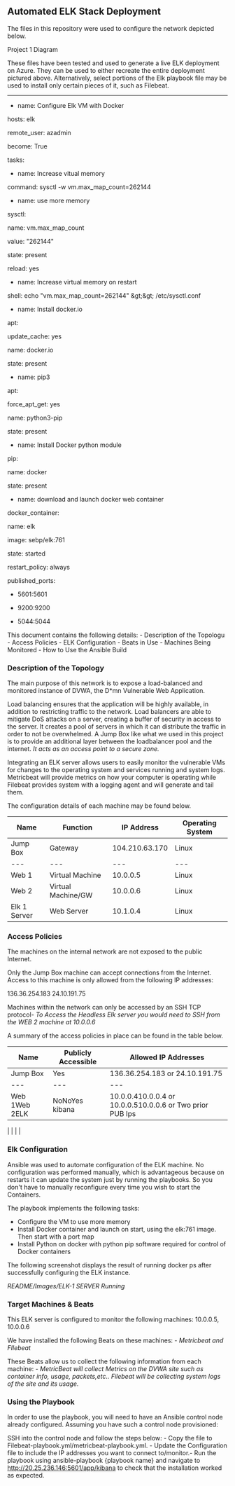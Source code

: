 

## Automated ELK Stack Deployment

The files in this repository were used to configure the network depicted below.

Project 1 Diagram

These files have been tested and used to generate a live ELK deployment on Azure. They can be used to either recreate the entire deployment pictured above. Alternatively, select portions of the Elk playbook file may be used to install only certain pieces of it, such as Filebeat.

---

- name: Configure Elk VM with Docker

hosts: elk

remote\_user: azadmin

become: True

tasks:

- name: Increase vitual memory

command: sysctl -w vm.max\_map\_count=262144

- name: use more memory

sysctl:

name: vm.max\_map\_count

value: &quot;262144&quot;

state: present

reload: yes

- name: Increase virtual memory on restart

shell: echo &quot;vm.max\_map\_count=262144&quot; \&gt;\&gt; /etc/sysctl.conf

- name: Install docker.io

apt:

update\_cache: yes

name: docker.io

state: present

- name: pip3

apt:

force\_apt\_get: yes

name: python3-pip

state: present

- name: Install Docker python module

pip:

name: docker

state: present

- name: download and launch docker web container

docker\_container:

name: elk

image: sebp/elk:761

state: started

restart\_policy: always

published\_ports:

- 5601:5601

- 9200:9200

- 5044:5044

This document contains the following details: - Description of the Topologu - Access Policies - ELK Configuration - Beats in Use - Machines Being Monitored - How to Use the Ansible Build

### Description of the Topology

The main purpose of this network is to expose a load-balanced and monitored instance of DVWA, the D\*mn Vulnerable Web Application.

Load balancing ensures that the application will be highly available, in addition to restricting traffic to the network. Load balancers are able to mitigate DoS attacks on a server, creating a buffer of security in access to the server. It creates a pool of servers in which it can distribute the traffic in order to not be overwhelmed. A Jump Box like what we used in this project is to provide an additional layer between the loadbalancer pool and the internet. _It acts as an access point to a secure zone._

Integrating an ELK server allows users to easily monitor the vulnerable VMs for changes to the operating system and services running and system logs. Metricbeat will provide metrics on how your computer is operating while Filebeat provides system with a logging agent and will generate and tail them.

The configuration details of each machine may be found below.

| Name | Function | IP Address | Operating System |
| --- | --- | --- | --- |
| Jump Box | Gateway | 104.210.63.170 | Linux |
| --- | --- | --- | --- |
| Web 1 | Virtual Machine | 10.0.0.5 | Linux |
| Web 2 | Virtual Machine/GW | 10.0.0.6 | Linux |
| Elk 1 Server | Web Server | 10.1.0.4 | Linux |

### Access Policies

The machines on the internal network are not exposed to the public Internet.

Only the Jump Box machine can accept connections from the Internet. Access to this machine is only allowed from the following IP addresses:

136.36.254.183
24.10.191.75

Machines within the network can only be accessed by an SSH TCP protocol- _To Access the Headless Elk server you would need to SSH from the WEB 2 machine at 10.0.0.6_

A summary of the access policies in place can be found in the table below.

| Name | Publicly Accessible | Allowed IP Addresses |
| --- | --- | --- |
| Jump Box | Yes | 136.36.254.183 or 24.10.191.75 |
| --- | --- | --- |
| Web 1Web 2ELK | NoNoYes kibana | 10.0.0.410.0.0.4 or 10.0.0.510.0.0.6 or Two prior PUB Ips |
|
 |
 |
 |

### Elk Configuration

Ansible was used to automate configuration of the ELK machine. No configuration was performed manually, which is advantageous because on restarts it can update the system just by running the playbooks. So you don&#39;t have to manually reconfigure every time you wish to start the Containers.

The playbook implements the following tasks:

- Configure the VM to use more memory
- Install Docker container and launch on start, using the elk:761 image. Then start with a port map
- Install Python on docker with python pip software required for control of Docker containers

The following screenshot displays the result of running docker ps after successfully configuring the ELK instance.

_README/Images/ELK-1 SERVER Running_

### Target Machines &amp; Beats

This ELK server is configured to monitor the following machines: 10.0.0.5, 10.0.0.6

We have installed the following Beats on these machines: - _Metricbeat and FIlebeat_

These Beats allow us to collect the following information from each machine: - _MetricBeat will collect Metrics on the DVWA site such as container info, usage, packets,etc.. Filebeat will be collecting system logs of the site and its usage._

### Using the Playbook

In order to use the playbook, you will need to have an Ansible control node already configured. Assuming you have such a control node provisioned:

SSH into the control node and follow the steps below: - Copy the file to Filebeat-playbook.yml/metricbeat-playbook.yml. - Update the Configuration file to include the IP addresses you want to connect to/monitor.- Run the playbook using ansible-playbook {playbook name} and navigate to http://20.25.236.146:5601/app/kibana to check that the installation worked as expected.
